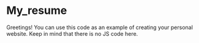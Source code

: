 # My_resume
Greetings! You can use this code as an example of creating your personal website. Keep in mind that there is no JS code here.
